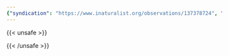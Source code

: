 ```yaml
---
{"syndication": "https://www.inaturalist.org/observations/137378724", "date": "2022-10-02T16:41:21-04:00", "taxon": {"name": "Alnus glutinosa", "common_name": "common alder"}, "quality_grade": "needs_id", "identifications_most_agree": false, "species_guess": "European alder", "identifications_most_disagree": false, "captive": false, "project_ids": [4034], "community_taxon_id": null, "geojson": {"type": "Point", "coordinates": [-75.2414902778, 43.1204555556]}, "owners_identification_from_vision": true, "identifications_count": 0, "obscured": false, "num_identification_agreements": 0, "num_identification_disagreements": 0, "place_guess": "Marcy, NY 13403, USA", "photos": [{"id": 234621803, "license_code": "cc-by-nc", "original_dimensions": {"width": 1536, "height": 2048}, "url": "https://inaturalist-open-data.s3.amazonaws.com/photos/234621803/square.jpeg", "attribution": "(c) Brandon Rozek, all rights reserved", "flags": []}]}
---
```

{{< unsafe >}}

{{< /unsafe >}}
